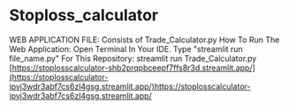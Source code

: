 # Stoploss_calculator
WEB APPLICATION FILE:
Consists of Trade_Calculator.py
How To Run The Web Application:
Open Terminal In Your IDE.
Type "streamlit run file_name.py"
For This Repository: streamlit run Trade_Calculator.py
[https://stoplosscalculator-shb2prqpbceepf7ffs8r3d.streamlit.app/](https://stoplosscalculator-ipvj3wdr3abf7cs6zl4gsg.streamlit.app/)https://stoplosscalculator-ipvj3wdr3abf7cs6zl4gsg.streamlit.app/
